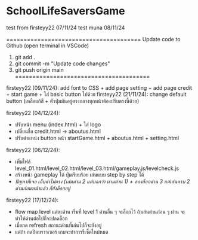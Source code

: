 # SchoolLifeSaversGame
test from firsteyy22 07/11/24
test muna 08/11/24

=======================================
Update code to Github (open terminal in VSCode)
1) git add .
2) git commit -m "Update code changes"
3) git push origin main
=======================================

firsteyy22 (09/11/24): add font to CSS + add page setting + add page credit + start game + ใส่ basic button ไปด้วย
firsteyy22 (21/11/24): change default button (เหลือแก้สี + ตัวปุ่มมันอยู่ตรงกลางทุกหน้าต้องปรับตรงนี้ด้วย)

firsteyy22 (04/12/24): 
- ปรับหน้า menu (index.html) + ใส่ logo
- เปลี่ยนชื่อ credit.html -> aboutus.html
- ปรับตำแหน่ง button หน้า startGame.html + aboutus.html + setting.html

firsteyy22 (06/12/24): 
- เพิ่มไฟล์ level_01.html/level_02.html/level_03.html/gameplay.js/levelcheck.js
- สร้างหน้า gameplay ได้ ปุ่มเรียบร้อย เล่นแบบ step by step ได้
- *ปัญหาที่เจอ เก็บค่าไม่ตรง (เล่นด่าน 2 แต่บอกว่า ผ่านด่าน 1) + ลองล็อกด่าน 3 แต่เล่นครบ 2 ด่านก่อนหน้าแล้ว ก็ยังล็อกอยู่*

firsteyy22 (17/12/24): 
- flow map level แต่ละด่าน เริ่มที่ level 1 ด่านอื่น ๆ จะล็อกไว้ ถ้าเล่นด่านก่อน ๆ ผ่าน จะทำให้ด่านต่อไปก็จะปลดล็อก
- เมื่อกด refresh สถานะด่านที่เล่นไปก็จะยังอยู่
- แต่ถ้า กดปิดบราวเซอร์ เกมจะทำการรีเซ็ตใหม่หมด